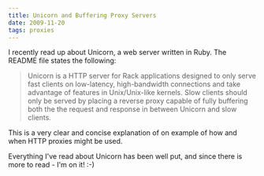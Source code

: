 ```yaml
---
title: Unicorn and Buffering Proxy Servers
date: 2009-11-20
tags: proxies
---
```

I recently read up about Unicorn, a web server written in Ruby. The README file states the following:

<blockquote>Unicorn is a HTTP server for Rack applications designed to only serve fast clients on low-latency, high-bandwidth connections and take advantage of features in Unix/Unix-like kernels. Slow clients should only be served by placing a reverse proxy capable of fully buffering both the the request and response in between Unicorn and slow clients.</blockquote>

This is a very clear and concise explanation of on example of how and when HTTP proxies might be used.

Everything I've read about Unicorn has been well put, and since there is more to read - I'm on it! :-)


